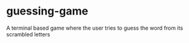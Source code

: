 # guessing-game
 A terminal based game where the user tries to guess the word from its scrambled letters
